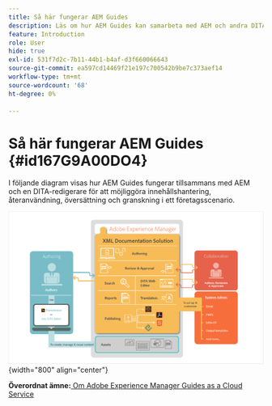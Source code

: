 ```yaml
---
title: Så här fungerar AEM Guides
description: Läs om hur AEM Guides kan samarbeta med AEM och andra DITA-redigerare för att möjliggöra hantering, återanvändning, översättning och granskning av material i ett företagsscenario.
feature: Introduction
role: User
hide: true
exl-id: 531f7d2c-7b11-44b1-b4af-d3f660066643
source-git-commit: ea597cd14469f21e197c700542b9be7c373aef14
workflow-type: tm+mt
source-wordcount: '68'
ht-degree: 0%

---
```


# Så här fungerar AEM Guides {#id167G9A00DO4}

I följande diagram visas hur AEM Guides fungerar tillsammans med AEM och en DITA-redigerare för att möjliggöra innehållshantering, återanvändning, översättning och granskning i ett företagsscenario.

![](images/xml-add-on-how-it-works.png){width="800" align="center"}


**Överordnat ämne:**&#x200B;[ Om Adobe Experience Manager Guides as a Cloud Service](../user-guide/intro.md)
